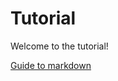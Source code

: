 # Tutorial

Welcome to the tutorial!

[Guide to markdown](https://www.markdownguide.org/cheat-sheet/)
